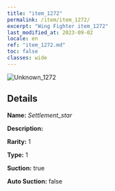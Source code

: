 ```yaml
---
title: "item_1272"
permalink: /item/item_1272/
excerpt: "Wing Fighter item_1272"
last_modified_at: 2023-09-02
locale: en
ref: "item_1272.md"
toc: false
classes: wide
---
```



 ![Unknown_1272](/images/item/Settlement_star_p.png)



## Details

 **Name:** *Settlement_star* 

 **Description:** 

 **Rarity:** 1 

 **Type:** 1 

 **Suction:** true 

 **Auto Suction:** false 


